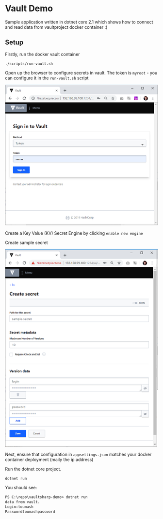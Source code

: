 # Vault Demo

Sample application written in dotnet core 2.1 which shows how to connect and read data from vaultproject docker container :)

## Setup

Firstly, run the docker vault container

```shell
./scripts/run-vault.sh
```

Open up the browser to configure secrets in vault.  The token is `myroot` - you can configure it in the `run-vault.sh` script

![login to vault](./docs/vault-login-in.png)

Create a Key Value (KV) Secret Engine by clicking `enable new engine`

Create sample secret  

![create sample secret](./docs/vault-create-secret.png)

Next, ensure that configuration in `appsettings.json` matches your docker container deployment (maily the ip address)

Run the dotnet core project.

```shell
dotnet run
```

You should see:

```shell
PS C:\repo\vaultsharp-demo> dotnet run
data from vault.
Login:toumash
Passwordtoumashpassword
```
